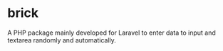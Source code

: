 brick
=====

A PHP package mainly developed for Laravel to enter data to input and textarea randomly and automatically.
